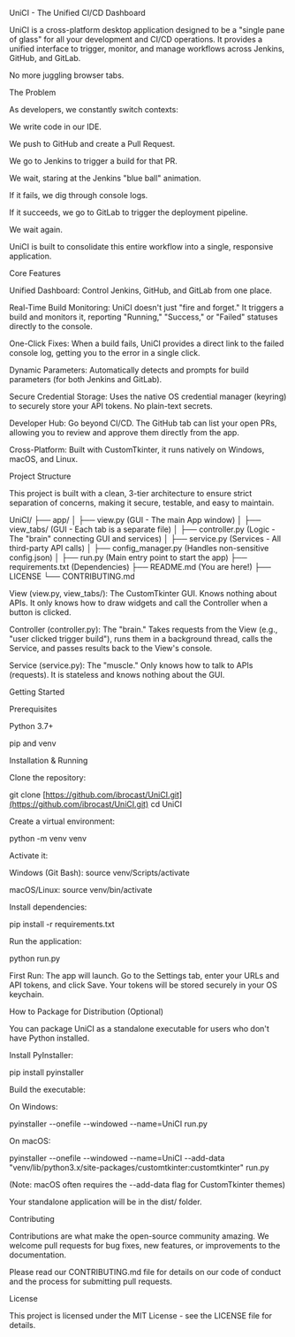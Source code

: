 UniCI - The Unified CI/CD Dashboard

UniCI is a cross-platform desktop application designed to be a "single pane of glass" for all your development and CI/CD operations. It provides a unified interface to trigger, monitor, and manage workflows across Jenkins, GitHub, and GitLab.

No more juggling browser tabs.

The Problem

As developers, we constantly switch contexts:

We write code in our IDE.

We push to GitHub and create a Pull Request.

We go to Jenkins to trigger a build for that PR.

We wait, staring at the Jenkins "blue ball" animation.

If it fails, we dig through console logs.

If it succeeds, we go to GitLab to trigger the deployment pipeline.

We wait again.

UniCI is built to consolidate this entire workflow into a single, responsive application.

Core Features

Unified Dashboard: Control Jenkins, GitHub, and GitLab from one place.

Real-Time Build Monitoring: UniCI doesn't just "fire and forget." It triggers a build and monitors it, reporting "Running," "Success," or "Failed" statuses directly to the console.

One-Click Fixes: When a build fails, UniCI provides a direct link to the failed console log, getting you to the error in a single click.

Dynamic Parameters: Automatically detects and prompts for build parameters (for both Jenkins and GitLab).

Secure Credential Storage: Uses the native OS credential manager (keyring) to securely store your API tokens. No plain-text secrets.

Developer Hub: Go beyond CI/CD. The GitHub tab can list your open PRs, allowing you to review and approve them directly from the app.

Cross-Platform: Built with CustomTkinter, it runs natively on Windows, macOS, and Linux.

Project Structure

This project is built with a clean, 3-tier architecture to ensure strict separation of concerns, making it secure, testable, and easy to maintain.

UniCI/
├── app/
│   ├── view.py             (GUI - The main App window)
│   ├── view_tabs/        (GUI - Each tab is a separate file)
│   ├── controller.py       (Logic - The "brain" connecting GUI and services)
│   ├── service.py          (Services - All third-party API calls)
│   ├── config_manager.py   (Handles non-sensitive config.json)
│
├── run.py                  (Main entry point to start the app)
├── requirements.txt        (Dependencies)
├── README.md               (You are here!)
├── LICENSE
└── CONTRIBUTING.md


View (view.py, view_tabs/): The CustomTkinter GUI. Knows nothing about APIs. It only knows how to draw widgets and call the Controller when a button is clicked.

Controller (controller.py): The "brain." Takes requests from the View (e.g., "user clicked trigger build"), runs them in a background thread, calls the Service, and passes results back to the View's console.

Service (service.py): The "muscle." Only knows how to talk to APIs (requests). It is stateless and knows nothing about the GUI.

Getting Started

Prerequisites

Python 3.7+

pip and venv

Installation & Running

Clone the repository:

git clone [https://github.com/ibrocast/UniCI.git](https://github.com/ibrocast/UniCI.git)
cd UniCI


Create a virtual environment:

python -m venv venv


Activate it:

Windows (Git Bash): source venv/Scripts/activate

macOS/Linux: source venv/bin/activate

Install dependencies:

pip install -r requirements.txt


Run the application:

python run.py


First Run: The app will launch. Go to the Settings tab, enter your URLs and API tokens, and click Save. Your tokens will be stored securely in your OS keychain.

How to Package for Distribution (Optional)

You can package UniCI as a standalone executable for users who don't have Python installed.

Install PyInstaller:

pip install pyinstaller


Build the executable:

On Windows:

pyinstaller --onefile --windowed --name=UniCI run.py


On macOS:

pyinstaller --onefile --windowed --name=UniCI --add-data "venv/lib/python3.x/site-packages/customtkinter:customtkinter" run.py


(Note: macOS often requires the --add-data flag for CustomTkinter themes)

Your standalone application will be in the dist/ folder.

Contributing

Contributions are what make the open-source community amazing. We welcome pull requests for bug fixes, new features, or improvements to the documentation.

Please read our CONTRIBUTING.md file for details on our code of conduct and the process for submitting pull requests.

License

This project is licensed under the MIT License - see the LICENSE file for details.